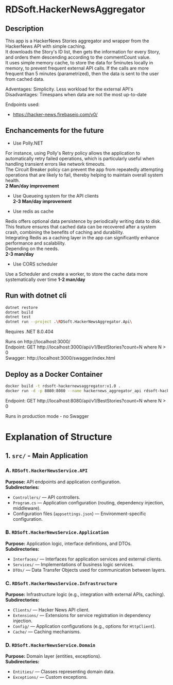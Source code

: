 # RDSoft.HackerNewsAggregator

## Description
This app is a HackerNews Stories aggregator and wrapper from the HackerNews API with simple caching.<br />
It downloads the Story's ID list, then gets the information for every Story, and orders them descending according to the commentCount value.<br />
It uses simple memory cache, to store the data for 5minutes locally in memory, to prevent frequent external API calls.
If the calls are more frequent than 5 minutes (parametrized), then the data is sent to the user from cached data.
  
Adventages: Simplicity. Less workload for the external API's<br />
Disadvantages: Timespans when data are not the most up-to-date
  
Endpoints used:
 - https://hacker-news.firebaseio.com/v0/
 
## Enchancements for the future
 - Use Polly.NET
  
For instance, using Polly's Retry policy allows the application to automatically retry failed operations, which is particularly useful when handling transient errors like network timeouts.<br />
The Circuit Breaker policy can prevent the app from repeatedly attempting operations that are likely to fail, thereby helping to maintain overall system health.<br />
**2 Man/day improvement**

- Use Queueing system for the API clients<br />
**2-3 Man/day improvement**
  
- Use redis as cache

Redis offers optional data persistence by periodically writing data to disk. This feature ensures that cached data can be recovered after a system crash, combining the benefits of caching and durability.<br />
  Integrating Redis as a caching layer in the app can significantly enhance performance and scalability.<br />
  Depending on the needs.<br />
**2-3 man/day**
  
- Use CORS scheduler
  
Use a Scheduler and create a worker, to store the cache data more systematically over time
**1-2 man/day**

## Run with dotnet cli
```bash
dotnet restore
dotnet build
dotnet test
dotnet run --project .\RDSoft.HackerNewsAggregator.Api\  
```

Requires .NET 8.0.404
  
Runs on http://localhost:3000/ <br />
Endpoint: GET http://localhost:3000/api/v1/BestStories?count=N where N > 0 <br />
Swagger: http://localhost:3000/swagger/index.html <br />
  

## Deploy as a Docker Container
```bash
docker build -t rdsoft-hackernewsaggregator:v1.0 . 
docker run -d -p 8080:8080 --name hackernews_aggregator_api rdsoft-hackernewsaggregator:v1.0
```
Endpoint: GET http://localhost:8080/api/v1/BestStories?count=N where N > 0
  
Runs in production mode - no Swagger

# Explanation of Structure

## 1. `src/` - Main Application  

### A. `RDSoft.HackerNewsService.API`  
**Purpose:** API endpoints and application configuration.  
**Subdirectories:**  
- `Controllers/` — API controllers.  
- `Program.cs` — Application configuration (routing, dependency injection, middleware).  
- Configuration files (`appsettings.json`) — Environment-specific configuration.  

### B. `RDSoft.HackerNewsService.Application`  
**Purpose:** Application logic, interface definitions, and DTOs.  
**Subdirectories:**  
- `Interfaces/` — Interfaces for application services and external clients.  
- `Services/` — Implementations of business logic services.  
- `DTOs/` — Data Transfer Objects used for communication between layers.  

### C. `RDSoft.HackerNewsService.Infrastructure`  
**Purpose:** Infrastructure logic (e.g., integration with external APIs, caching).  
**Subdirectories:**  
- `Clients/` — Hacker News API client.  
- `Extensions/` — Extensions for service registration in dependency injection.  
- `Config/` — Application configurations (e.g., options for `HttpClient`).  
- `Cache/` — Caching mechanisms.  

### D. `RDSoft.HackerNewsService.Domain`  
**Purpose:** Domain layer (entities, exceptions).  
**Subdirectories:**  
- `Entities/` — Classes representing domain data.  
- `Exceptions/` — Custom exceptions.  